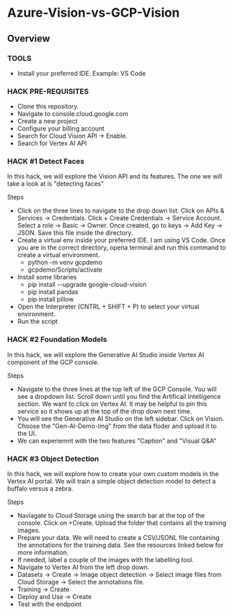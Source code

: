# Azure-Vision-vs-GCP-Vision

## Overview

### TOOLS
* Install your preferred IDE. Example: VS Code

### HACK PRE-REQUISITES 

* Clone this repository. 
* Navigate to console.cloud.google.com
* Create a new project
* Configure your billing account
* Search for Cloud Vision API -> Enable.
* Search for Vertex AI API 

### HACK #1 Detect Faces

In this hack, we will explore the Vision API and its features. The one we will take a look at is "detecting faces"

Steps
* Click on the three lines to navigate to the drop down list. Click on APIs & Services -> Credentials. Click  + Create Credentials -> Service Account. Select a role -> Basic -> Owner. Once created, go to keys -> Add Key -> JSON. Save this file inside the directory.
* Create a virtual env inside your preferred IDE. I am using VS Code. Once you are in the correct directory, opena terminal and run this command to create a virtual environment.
    * python -m venv gcpdemo
    * gcpdemo/Scripts/activate
* Install some libraries 
  * pip install --upgrade google-cloud-vision
  * pip install pandas
  * pip install pillow
* Open the Interpreter (CNTRL + SHIFT + P) to select your virtual environment.
* Run the script 



### HACK #2 Foundation Models

In this hack, we will explore the Generative AI Studio inside Vertex AI component of the GCP console. 

Steps 
* Navigate to the three lines at the top left of the GCP Console. You will see a dropdown list. Scroll down until you find the Artificail Intelligence section. We want to click on Vertex AI. It may be helpful to pin this service so it shows up at the top of the drop down next time. 
* You will see the Generative AI Studio on the left sidebar. Click on Vision. Choose the "Gen-AI-Demo-Img" from the data floder and upload it to the UI.
* We can experiemnt with the two features "Caption" and "Visual Q&A"
  
### HACK #3 Object Detection 

In this hack, we will explore how to create your own custom models in the Vertex AI portal. We will train a simple object detection model to detect a buffalo versus a zebra. 

Steps
* Naviagate to Cloud Storage using the search bar at the top of the console. Click on +Create. Upload the folder that contains all the training images. 
* Prepare your data. We will need to create a CSV/JSONL file containing the annotations for the training data. See the resources linked below for more information.
* If needed, label a couple of the images with the labelling tool.
* Navigate to Vertex AI from the left drop down.
* Datasets -> Create -> Image object detection -> Select image files from Cloud Storage -> Select the annotations file.
* Training -> Create 
* Deploy and Use -> Create
* Test with the endpoint



